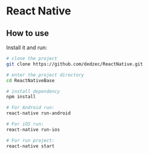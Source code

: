 # React Native

## How to use

Install it and run:

```sh
# clone the project
git clone https://github.com/dedzec/ReactNative.git

# enter the project directory
cd ReactNativeBase

# install dependency
npm install

# For Android run:
react-native run-android

# For iOS run:
react-native run-ios

# For run project:
react-native start
```
